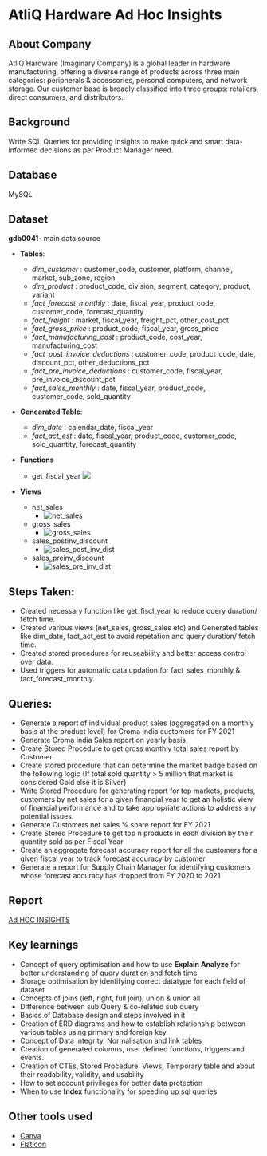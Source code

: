 # AtliQ Hardware Ad Hoc Insights

## About Company
AtliQ Hardware (Imaginary Company) is a global leader in hardware manufacturing, offering a diverse range of products across three main categories: peripherals & accessories, personal computers, and network storage. Our customer base is broadly classified into three groups: retailers, direct consumers, and distributors.

## Background
Write SQL Queries for providing insights to make quick and smart data-informed decisions as per Product Manager need.

## Database
MySQL

## Dataset
**gdb0041**- main data source
- **Tables**:
  - _dim_customer_ : customer_code, customer, platform, channel, market, sub_zone, region
  - _dim_product_ : product_code, division, segment, category, product, variant
  - _fact_forecast_monthly_ :  date, fiscal_year, product_code, customer_code, forecast_quantity
  - _fact_freight_ : market, fiscal_year, freight_pct, other_cost_pct
  - _fact_gross_price_ : product_code, fiscal_year, gross_price
  - _fact_manufacturing_cost_ : product_code, cost_year, manufacturing_cost
  - _fact_post_invoice_deductions_ : customer_code, product_code, date, discount_pct, other_deductions_pct
  - _fact_pre_invoice_deductions_ : customer_code, fiscal_year, pre_invoice_discount_pct
  - _fact_sales_monthly_ : date, fiscal_year, product_code, customer_code, sold_quantity
    
- **Genearated Table**:
  - _dim_date_ : calendar_date, fiscal_year
  - _fact_act_est_ : date, fiscal_year, product_code, customer_code, sold_quantity, forecast_quantity
 
- **Functions**
    - get_fiscal_year
 ![](https://github.com/user-attachments/assets/2848df54-88a2-4e0c-bda5-5d545e6ac05e)
- **Views**
  - net_sales
    - ![net_sales](https://github.com/user-attachments/assets/ac2d7ad8-ff1d-494a-adc8-ce6211e64add)
  - gross_sales
    - ![gross_sales](https://github.com/user-attachments/assets/ffd95e2e-2a60-48de-8daa-3de02b9155ed)
  - sales_postinv_discount
    - ![sales_post_inv_dist](https://github.com/user-attachments/assets/2b8f698b-0415-47b0-9555-1e54ad567cac)
  - sales_preinv_discount
    - ![sales_pre_inv_dist](https://github.com/user-attachments/assets/dbeab807-b7bd-4bc5-973e-bd41c70c2b76)

## Steps Taken:
  - Created necessary function like get_fiscl_year to reduce query duration/ fetch time.
  - Created various views (net_sales, gross_sales etc) and Generated tables like dim_date, fact_act_est to avoid repetation and query duration/ fetch time.
  - Created stored procedures for reuseability and better access control over data.
  - Used triggers for automatic data updation for fact_sales_monthly & fact_forecast_monthly.

## Queries:
  - Generate a report of individual product sales (aggregated on a monthly basis at the product level) for Croma India customers for FY 2021
  - Generate Croma India Sales report on yearly basis
  - Create Stored Procedure to get gross monthly total sales report by Customer
  - Create stored procedure that can determine the market badge based on the following logic {If total sold quantity > 5 million that market is considered Gold else it is Silver}
  - Write Stored Procedure for generating report for top markets, products, customers by net sales for a given financial year to get an holistic view of financial performance and to take appropriate actions to address any potential issues.
  - Generate Customers net sales % share report for FY 2021
  - Create Stored Procedure to get top n products in each division by their quantity sold as per Fiscal Year
  - Create an aggregate forecast accuracy report for all the customers for a given fiscal year to track forecast accuracy by customer
  - Generate a report for Supply Chain Manager for identifying customers whose forecast accuracy has dropped from FY 2020 to 2021

## Report
[Ad HOC INSIGHTS]()

## Key learnings
  - Concept of query optimisation and how to use **Explain Analyze** for better understanding of query duration and fetch time
  - Storage optimisation by identifying correct datatype for each field of dataset
  - Concepts of joins (left, right, full join), union & union all
  - Difference between sub Query & co-related sub query
  - Basics of Database design and steps involved in it
  - Creation of ERD diagrams and how to establish relationship between various tables using primary and foreign key
  - Concept of Data Integrity, Normalisation and link tables
  - Creation of generated columns, user defined functions, triggers and events.
  - Creation of CTEs, Stored Procedure, Views, Temporary table and about their readability, validity, and usability
  - How to set account privileges for better data protection
  - When to use **Index** functionality for speeding up sql queries

## Other tools used
  - [Canva](https://www.canva.com/)
  - [Flaticon](https://www.flaticon.com/)
